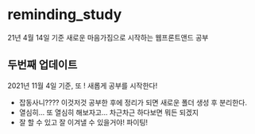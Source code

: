 # reminding_study
21년 4월 14일 기준 새로운 마음가짐으로 시작하는 웹프론트앤드 공부


## 두번째 업데이트 
2021년 11월 4일 기준, 또 ! 새롭게 공부를 시작한다!
- 잡동사니???? 이것저것 공부한 후에 정리가 되면 새로운 폴더 생성 후 분리한다.
- 열심히... 또 열심히 해보자고... 차근차근 하다보면 뭐든 되겠지
- 잘 할 수 있고 잘 이겨낼 수 있을거야! 파이팅!
